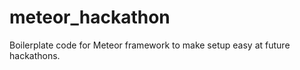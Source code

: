 meteor_hackathon
===============

Boilerplate code for Meteor framework to make setup easy at future hackathons.
